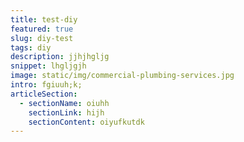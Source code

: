 ```yaml
---
title: test-diy
featured: true
slug: diy-test
tags: diy
description: jjhjhgljg
snippet: lhgljgjh
image: static/img/commercial-plumbing-services.jpg
intro: fgiuuh;k;
articleSection:
  - sectionName: oiuhh
    sectionLink: hijh
    sectionContent: oiyufkutdk
---
```

